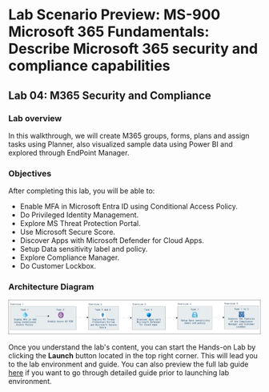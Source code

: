 # Lab Scenario Preview: MS-900 Microsoft 365 Fundamentals: Describe Microsoft 365 security and compliance capabilities

## Lab 04: M365 Security and Compliance

### Lab overview

In this walkthrough, we will create M365 groups, forms, plans and assign tasks using Planner, also visualized sample data using Power BI and explored through EndPoint Manager.

### Objectives

After completing this lab, you will be able to:

- Enable MFA in Microsoft Entra ID using Conditional Access Policy.
- Do Privileged Identity Management.
- Explore MS Threat Protection Portal.
- Use Microsoft Secure Score.
- Discover Apps with Microsoft Defender for Cloud Apps.
- Setup Data sensitivity label and policy.
- Explore Compliance Manager.
- Do Customer Lockbox.

### Architecture Diagram

![](media/MS-900-LSP-Mod-4.png)

Once you understand the lab's content, you can start the Hands-on Lab by clicking the **Launch** button located in the top right corner. This will lead you to the lab environment and guide. You can also preview the full lab guide [here](https://experience.cloudlabs.ai/#/labguidepreview/08e4ac19-130e-4bc9-8e2d-cdd15211dcfb) if you want to go through detailed guide prior to launching lab environment.